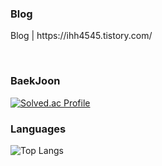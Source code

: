 <h3>Blog</h3>

<p>Blog | https://ihh4545.tistory.com/</p>
<br>

<h3>BaekJoon</h3>

[![Solved.ac Profile](http://mazassumnida.wtf/api/generate_badge?boj=inhohyun)](https://solved.ac/inhohyun)

<h3>Languages</h3>

![Top Langs](https://github-readme-stats.vercel.app/api/top-langs/?username=inhohyun&theme=tokyonight)


